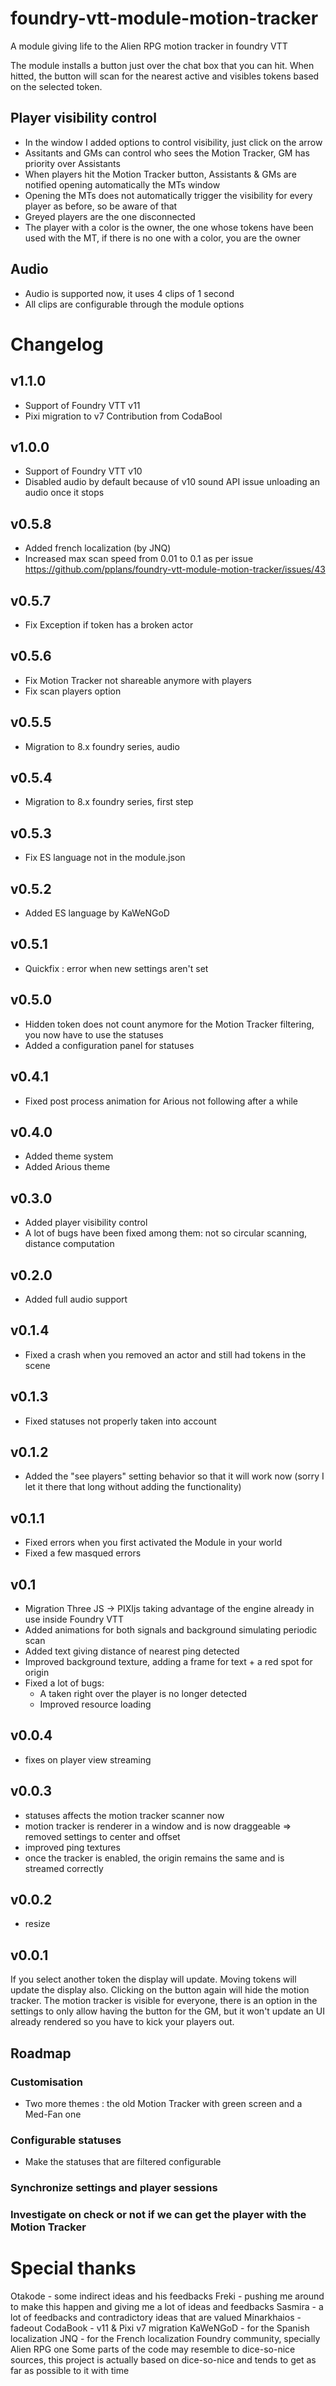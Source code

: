 # foundry-vtt-module-motion-tracker
A module giving life to the Alien RPG motion tracker in foundry VTT

The module installs a button just over the chat box that you can hit.
When hitted, the button will scan for the nearest active and visibles tokens based on the selected token.

## Player visibility control
* In the window I added options to control visibility, just click on the arrow
* Assitants and GMs can control who sees the Motion Tracker, GM has priority over Assistants
* When players hit the Motion Tracker button, Assistants & GMs are notified opening automatically the MTs window
* Opening the MTs does not automatically trigger the visibility for every player as before, so be aware of that
* Greyed players are the one disconnected
* The player with a color is the owner, the one whose tokens have been used with the MT, if there is no one with a color, you are the owner

## Audio
* Audio is supported now, it uses 4 clips of 1 second
* All clips are configurable through the module options

# Changelog

## v1.1.0
* Support of Foundry VTT v11
* Pixi migration to v7
Contribution from CodaBool

## v1.0.0
* Support of Foundry VTT v10
* Disabled audio by default because of v10 sound API issue unloading an audio once it stops

## v0.5.8
* Added french localization (by JNQ)
* Increased max scan speed from 0.01 to 0.1 as per issue https://github.com/pplans/foundry-vtt-module-motion-tracker/issues/43

## v0.5.7
* Fix Exception if token has a broken actor

## v0.5.6
* Fix Motion Tracker not shareable anymore with players
* Fix scan players option

## v0.5.5
* Migration to 8.x foundry series, audio

## v0.5.4
* Migration to 8.x foundry series, first step

## v0.5.3
* Fix ES language not in the module.json

## v0.5.2
* Added ES language by KaWeNGoD

## v0.5.1
* Quickfix : error when new settings aren't set

## v0.5.0
* Hidden token does not count anymore for the Motion Tracker filtering, you now have to use the statuses
* Added a configuration panel for statuses

## v0.4.1
* Fixed post process animation for Arious not following after a while

## v0.4.0
* Added theme system
* Added Arious theme

## v0.3.0
* Added player visibility control
* A lot of bugs have been fixed among them: not so circular scanning, distance computation

## v0.2.0
* Added full audio support

## v0.1.4
* Fixed a crash when you removed an actor and still had tokens in the scene

## v0.1.3
* Fixed statuses not properly taken into account

## v0.1.2
* Added the "see players" setting behavior so that it will work now (sorry I let it there that long without adding the functionality)

## v0.1.1
* Fixed errors when you first activated the Module in your world
* Fixed a few masqued errors

## v0.1
* Migration Three JS -> PIXIjs taking advantage of the engine already in use inside Foundry VTT
* Added animations for both signals and background simulating periodic scan
* Added text giving distance of nearest ping detected
* Improved background texture, adding a frame for text + a red spot for origin
* Fixed a lot of bugs:
  * A taken right over the player is no longer detected
  * Improved resource loading

## v0.0.4
* fixes on player view streaming

## v0.0.3
* statuses affects the motion tracker scanner now
* motion tracker is renderer in a window and is now draggeable => removed settings to center and offset
* improved ping textures
* once the tracker is enabled, the origin remains the same and is streamed correctly

## v0.0.2
* resize

## v0.0.1
If you select another token the display will update.
Moving tokens will update the display also.
Clicking on the button again will hide the motion tracker.
The motion tracker is visible for everyone, there is an option in the settings to only allow having the button for the GM, but it won't update an UI already rendered so you have to kick your players out.

## Roadmap
### Customisation
* Two more themes : the old Motion Tracker with green screen and a Med-Fan one

### Configurable statuses
* Make the statuses that are filtered configurable

### Synchronize settings and player sessions

### Investigate on check or not if we can get the player with the Motion Tracker

# Special thanks
Otakode - some indirect ideas and his feedbacks
Freki - pushing me around to make this happen and giving me a lot of ideas and feedbacks
Sasmira - a lot of feedbacks and contradictory ideas that are valued
Minarkhaios - fadeout
CodaBook - v11 & Pixi v7 migration
KaWeNGoD - for the Spanish localization
JNQ - for the French localization
Foundry community, specially Alien RPG one
Some parts of the code may resemble to dice-so-nice sources, this project is actually based on dice-so-nice and tends to get as far as possible to it with time

